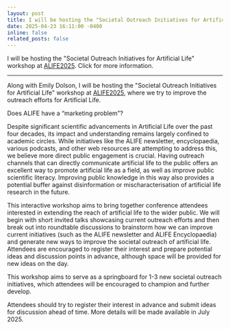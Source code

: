 ```yaml
---
layout: post
title: I will be hosting the "Societal Outreach Initiatives for Artificial Life" workshop at [ALIFE2025](http://2025.alife.org). 
date: 2025-04-23 16:11:00 -0400
inline: false
related_posts: false
---
```


I will be hosting the "Societal Outreach Initiatives for Artificial Life" workshop at [ALIFE2025](http://2025.alife.org). Click for more information.

---

Along with Emily Dolson, I will be hosting the "Societal Outreach Initiatives for Artificial Life" workshop at [ALIFE2025](http://2025.alife.org), where we try to improve the outreach efforts for Artificial Life.

Does ALIFE have a “marketing problem”? 

Despite significant scientific advancements in Artificial Life over the past four decades, its impact and understanding remains largely confined to academic circles. While initiatives like the ALIFE newsletter, encyclopaedia, various podcasts, and other web resources are attempting to address this, we believe more direct public engagement is crucial. Having outreach channels that can directly communicate artificial life to the public offers an excellent way to promote artificial life as a field, as well as improve public scientific literacy. Improving public knowledge in this way also provides a potential buffer against disinformation or mischaracterisation of artificial life research in the future.

This interactive workshop aims to bring together conference attendees interested in extending the reach of artificial life to the wider public. We will begin with short invited talks showcasing current outreach efforts and then break out into roundtable discussions to brainstorm how we can improve current initiatives (such as the ALIFE newsletter and ALIFE Encyclopaedia) and generate new ways to improve the societal outreach of artificial life.
Attendees are encouraged to register their interest and prepare potential ideas and discussion points in advance, although space will be provided for new ideas on the day. 

This workshop aims to serve as a springboard for 1-3 new societal outreach initiatives, which attendees will be encouraged to champion and further develop.


Attendees should try to register their interest in advance and submit ideas for discussion ahead of time. More details will be made available in July 2025.